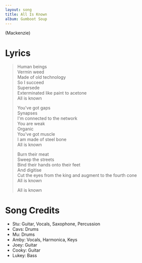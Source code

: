 ```yaml
---
layout: song
title: All Is Known
album: Gumboot Soup
---
```


(Mackenzie)

# Lyrics

> Human beings  
> Vermin weed  
> Made of old technology  
> So I succeed  
> Supersede  
> Exterminated like paint to acetone  
> All is known  
>  
> You've got gaps  
> Synapses  
> I'm connected to the network  
> You are weak  
> Organic  
> You've got muscle  
> I am made of steel bone  
> All is known  
>  
> Burn their meat  
> Sweep the streets  
> Bind their hands onto their feet  
> And digitise  
> Cut the eyes from the king and augment to the fourth cone  
> All is known  
>  
> All is known  

# Song Credits

* Stu: Guitar, Vocals, Saxophone, Percussion
* Cavs: Drums
* Mu: Drums
* Amby: Vocals, Harmonica, Keys
* Joey: Guitar
* Cooky: Guitar
* Lukey: Bass
